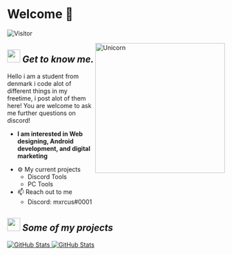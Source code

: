 # Welcome 👋
![Visitor](https://visitor-badge.laobi.icu/badge?page_id=citronmaane.repoName)<br/>

<!--
Oke ;D
-->

<img align="right" width=300px alt="Unicorn" src="https://media.tenor.com/rOE4aekrInAAAAAi/cat-sniff.gif" />

## <img src="https://media.giphy.com/media/ObNTw8Uzwy6KQ/giphy.gif" width="30px">&nbsp;***Get to know me.***

Hello i am a student from denmark i code alot of different things in my freetime, i post alot of them here!
You are welcome to ask me further questions on discord!

* **I am interested in Web designing, Android development, and digital marketing**
- ⚙ My current projects
  - Discord Tools
  - PC Tools
- 📫 Reach out to me
  - Discord: mxrcus#0001</a>

## <img src="https://media.giphy.com/media/3oKIPnAiaMCws8nOsE/giphy.gif" width="30px">&nbsp;***Some of my projects***

<div>
  <p>
    <a href="https://github.com/Bhargavi-hash/HotelFranchiseDBMS.git">
      <img src="https://github-readme-stats.vercel.app/api/pin/?username=citronmaane&repo=Always-Online-Discord" alt="GitHub Stats" />
    </a>
    <a href="https://github.com/Bhargavi-hash/Linux-Shell-Implementation.git">
      <img src="https://github-readme-stats.vercel.app/api/pin/?username=citronmaane&repo=Discord-RPC" alt="GitHub Stats" />
    </a>
  </p>
</div>
